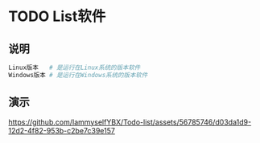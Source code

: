 # TODO List软件
## 说明
```bash
Linux版本   # 是运行在Linux系统的版本软件
Windows版本 # 是运行在Windows系统的版本软件
```

## 演示
https://github.com/IammyselfYBX/Todo-list/assets/56785746/d03da1d9-12d2-4f82-953b-c2be7c39e157

